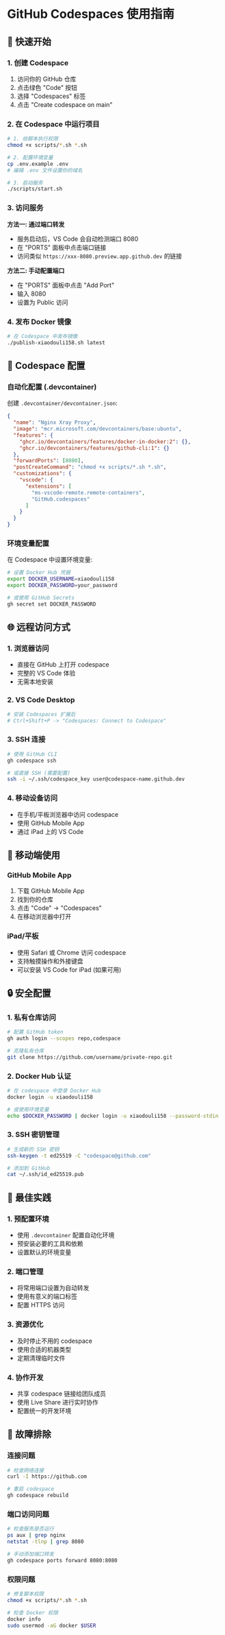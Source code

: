 # GitHub Codespaces 使用指南

## 🚀 快速开始

### 1. 创建 Codespace
1. 访问你的 GitHub 仓库
2. 点击绿色 "Code" 按钮
3. 选择 "Codespaces" 标签
4. 点击 "Create codespace on main"

### 2. 在 Codespace 中运行项目

```bash
# 1. 给脚本执行权限
chmod +x scripts/*.sh *.sh

# 2. 配置环境变量
cp .env.example .env
# 编辑 .env 文件设置你的域名

# 3. 启动服务
./scripts/start.sh
```

### 3. 访问服务

**方法一: 通过端口转发**
- 服务启动后，VS Code 会自动检测端口 8080
- 在 "PORTS" 面板中点击端口链接
- 访问类似 `https://xxx-8080.preview.app.github.dev` 的链接

**方法二: 手动配置端口**
- 在 "PORTS" 面板中点击 "Add Port"
- 输入 8080
- 设置为 Public 访问

### 4. 发布 Docker 镜像

```bash
# 在 Codespace 中发布镜像
./publish-xiaodouli158.sh latest
```

## 🔧 Codespace 配置

### 自动化配置 (.devcontainer)

创建 `.devcontainer/devcontainer.json`:

```json
{
  "name": "Nginx Xray Proxy",
  "image": "mcr.microsoft.com/devcontainers/base:ubuntu",
  "features": {
    "ghcr.io/devcontainers/features/docker-in-docker:2": {},
    "ghcr.io/devcontainers/features/github-cli:1": {}
  },
  "forwardPorts": [8080],
  "postCreateCommand": "chmod +x scripts/*.sh *.sh",
  "customizations": {
    "vscode": {
      "extensions": [
        "ms-vscode-remote.remote-containers",
        "GitHub.codespaces"
      ]
    }
  }
}
```

### 环境变量配置

在 Codespace 中设置环境变量:
```bash
# 设置 Docker Hub 凭据
export DOCKER_USERNAME=xiaodouli158
export DOCKER_PASSWORD=your_password

# 或使用 GitHub Secrets
gh secret set DOCKER_PASSWORD
```

## 🌐 远程访问方式

### 1. 浏览器访问
- 直接在 GitHub 上打开 codespace
- 完整的 VS Code 体验
- 无需本地安装

### 2. VS Code Desktop
```bash
# 安装 Codespaces 扩展后
# Ctrl+Shift+P -> "Codespaces: Connect to Codespace"
```

### 3. SSH 连接
```bash
# 使用 GitHub CLI
gh codespace ssh

# 或直接 SSH (需要配置)
ssh -i ~/.ssh/codespace_key user@codespace-name.github.dev
```

### 4. 移动设备访问
- 在手机/平板浏览器中访问 codespace
- 使用 GitHub Mobile App
- 通过 iPad 上的 VS Code

## 📱 移动端使用

### GitHub Mobile App
1. 下载 GitHub Mobile App
2. 找到你的仓库
3. 点击 "Code" -> "Codespaces"
4. 在移动浏览器中打开

### iPad/平板
- 使用 Safari 或 Chrome 访问 codespace
- 支持触摸操作和外接键盘
- 可以安装 VS Code for iPad (如果可用)

## 🔒 安全配置

### 1. 私有仓库访问
```bash
# 配置 GitHub token
gh auth login --scopes repo,codespace

# 克隆私有仓库
git clone https://github.com/username/private-repo.git
```

### 2. Docker Hub 认证
```bash
# 在 codespace 中登录 Docker Hub
docker login -u xiaodouli158

# 或使用环境变量
echo $DOCKER_PASSWORD | docker login -u xiaodouli158 --password-stdin
```

### 3. SSH 密钥管理
```bash
# 生成新的 SSH 密钥
ssh-keygen -t ed25519 -C "codespace@github.com"

# 添加到 GitHub
cat ~/.ssh/id_ed25519.pub
```

## 🚀 最佳实践

### 1. 预配置环境
- 使用 `.devcontainer` 配置自动化环境
- 预安装必要的工具和依赖
- 设置默认的环境变量

### 2. 端口管理
- 将常用端口设置为自动转发
- 使用有意义的端口标签
- 配置 HTTPS 访问

### 3. 资源优化
- 及时停止不用的 codespace
- 使用合适的机器类型
- 定期清理临时文件

### 4. 协作开发
- 共享 codespace 链接给团队成员
- 使用 Live Share 进行实时协作
- 配置统一的开发环境

## 🔧 故障排除

### 连接问题
```bash
# 检查网络连接
curl -I https://github.com

# 重启 codespace
gh codespace rebuild
```

### 端口访问问题
```bash
# 检查服务是否运行
ps aux | grep nginx
netstat -tlnp | grep 8080

# 手动添加端口转发
gh codespace ports forward 8080:8080
```

### 权限问题
```bash
# 修复脚本权限
chmod +x scripts/*.sh *.sh

# 检查 Docker 权限
docker info
sudo usermod -aG docker $USER
```